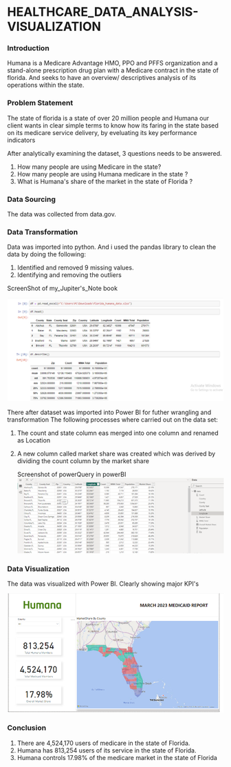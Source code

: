 # HEALTHCARE_DATA_ANALYSIS-VISUALIZATION
### Introduction
Humana is a Medicare Advantage HMO, PPO and PFFS organization and
a stand-alone prescription drug plan with a Medicare contract in the state of florida.
And seeks to have an overview/ descriptives analysis of its operations within the state.

### Problem Statement 
The state of florida is a state of over 20 million people and Humana our client wants in clear simple terms to know
how its faring in the state based on its medicare service delivery, by eveluating its key performance indicators

After analytically examining the dataset, 3 questions needs to be answered.

1. How many people are using Medicare in the state?
2. How many people are using Humana medicare in the state ?
3. What is Humana's share of the market in the state of Florida ?

### Data Sourcing 
The data was collected from data.gov.

### Data Transformation
 
Data was imported into python. And i used the pandas library to clean the 
data by doing the following:
1. Identified and removed 9 missing values.
2. Identifying and removing the outliers

ScreenShot of my_Jupiter's_Note book

![](jupiter_notebook1.png)



There after dataset was imported into Power BI for futher wrangling and transformation
The following processes where carried out on the data set:
1. The count and state column eas merged into one column and renamed as Location
2. A new column called market share was created which was derived by dividing the count column by the market share

   Screenshot of powerQuery in powerBI
   ![](powerbi_floridaHealthCare.png)

### Data Visualization
The data was visualized with Power BI.
Clearly showing major KPI's

![](dashboard_florida.png)


### Conclusion
1. There are 4,524,170 users of medicare in the state of Florida.
2. Humana has 813,254 users of its service in the state of Florida.
3. Humana controls 17.98% of the medicare market in the state of Florida
   



 
